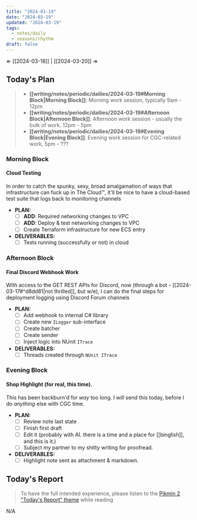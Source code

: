 ```yaml
---
title: "2024-03-19"
date: "2024-03-19"
updated: "2024-03-19"
tags:
  - notes/daily
  - seasons/rhythm
draft: false
---
```

⇐ [[2024-03-18]] |  [[2024-03-20]] ⇒

## Today's Plan

> - **[[writing/notes/periodic/dailies/2024-03-19#Morning Block|Morning Block]]**: Morning work session, typically 9am - 12pm
> - **[[writing/notes/periodic/dailies/2024-03-19#Afternoon Block|Afternoon Block]]**: Afternoon work session - usually the bulk of work. 12pm - 5pm
> - **[[writing/notes/periodic/dailies/2024-03-19#Evening Block|Evening Block]]**: Evening work session for CGC-related work, 5pm - ???

### Morning Block

#### Cloud Testing

In order to catch the spunky, sexy, broad amalgamation of ways that infrastructure can fuck up in The Cloud™, it'll be nice to have a cloud-based test suite that logs back to monitoring channels

- **PLAN:** 
    - [ ] **ADD**: Required networking changes to VPC
    - [ ] **ADD**: Deploy & test networking changes to VPC
    - [ ] Create Terraform infrastructure for new ECS entry
- **DELIVERABLES:** 
    - [ ] Tests running (successfully or not) in cloud

### Afternoon Block

#### Final Discord Webhook Work

With access to the GET REST APIs for Discord, now (through a bot - [[2024-03-17#^d8dd81|not thrilled]], but w/e), I can do the final steps for deployment logging using Discord Forum channels

- **PLAN:** 
    - [ ] Add webhook to internal C# library
    - [ ] Create new `ILogger` sub-interface
    - [ ] Create batcher
    - [ ] Create sender
    - [ ] Inject logic into NUnit `ITrace`
- **DELIVERABLES:** 
    - [ ] Threads created through `NUnit ITrace`

### Evening Block

#### Shop Highlight (for real, this time).

This has been backburn'd for *way* too long. I *will* send this today, before I do *anything* else with CGC time.

- **PLAN:** 
    - [ ] Review note last state
    - [ ] Finish first draft
    - [ ] Edit it (probably with AI. there is a time and a place for [[binglish]], and this is it.)
    - [ ] Subject my partner to my shitty writing for proofread.
- **DELIVERABLES:** 
    - [ ] Highlight note sent as attachment & markdown.
## Today's Report

> To have the full intended experience, please listen to the [Pikmin 2 "Today's Report" theme](https://www.youtube.com/watch?v=l1fCmKZnq3U&list=PLwyW5mbdZMGN8mGTqvDhsBs37SW4TkHcw&index=85) while reading

N/A

[^1]: [[caveat-lector|caveat lector]] — This is a daily note! I don't actively maintain any information in daily notes, so please be cautious in following any advice here.
[^2]: https://discourse.pi-hole.net/t/commonly-whitelisted-domains/212 - commonly whitelisted domains for PiHole to avoid weird service shenanigans
[^3]: https://x.com/Josh_Merfeld/status/1769562704262660124?s=20 - some stats stuff around coin flip... falacies? that i want to take a look at later
[^4]: https://thesweetsetup.com/using-shortcuts-timery-options-when-opening/ - looking for countdown timers, stumbled on this. when i first got my iPhone and started time tracking, I had an obscene setup for Shortcuts to manage timery. A couple have survived, but it's good to see i didn't tread that path alone
[^5]: https://www.reddit.com/r/Cortex/comments/w1tyc7/comment/igmvr68/?utm_source=share&utm_medium=web2x&context=3 - oh? apparently rosemary[^4] is known in the niche productivity circles i frequent??
[^6]: https://github.com/Yakitrak/obsidian-cli - obsidian CLI commands
[^7]: https://taskwarrior.org/docs/best-practices/ - god damn, i'm about to get waterboarded in tracking philosophy.
[^8]: https://publish.obsidian.md/tasks/Introduction - i have certainly gotten as far off track as humanly possible.
[^9]: https://youtube.com/clip/Ugkxw1BDLRth5UiQ-qhMKSb9O4EtiJ3wiTsM?si=jk54XcBh9oNBOlBD
